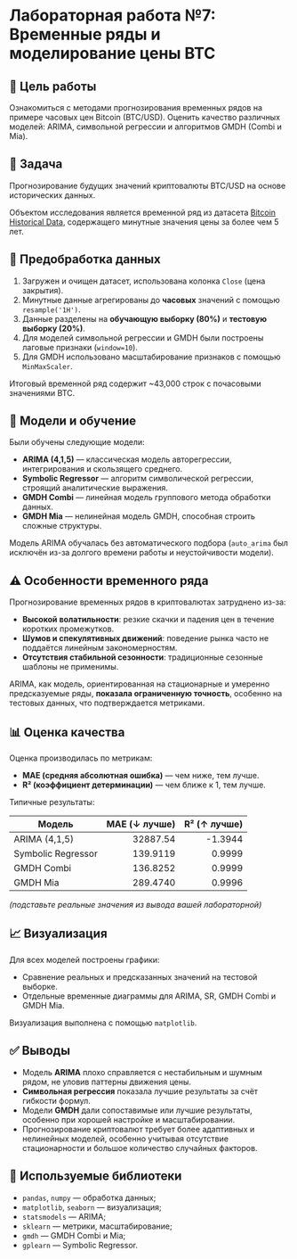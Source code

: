 # Лабораторная работа №7: Временные ряды и моделирование цены BTC

## 📌 Цель работы

Ознакомиться с методами прогнозирования временных рядов на примере часовых цен Bitcoin (BTC/USD). Оценить качество различных моделей: ARIMA, символьной регрессии и алгоритмов GMDH (Combi и Mia).

## 🧠 Задача

Прогнозирование будущих значений криптовалюты BTC/USD на основе исторических данных.

Объектом исследования является временной ряд из датасета [Bitcoin Historical Data](https://www.kaggle.com/datasets/mczielinski/bitcoin-historical-data), содержащего минутные значения цены за более чем 5 лет.

## 🧹 Предобработка данных

1. Загружен и очищен датасет, использована колонка `Close` (цена закрытия).
2. Минутные данные агрегированы до **часовых** значений с помощью `resample('1H')`.
3. Данные разделены на **обучающую выборку (80%)** и **тестовую выборку (20%)**.
4. Для моделей символьной регрессии и GMDH были построены лаговые признаки (`window=10`).
5. Для GMDH использовано масштабирование признаков с помощью `MinMaxScaler`.

Итоговый временной ряд содержит ~43,000 строк с почасовыми значениями BTC.

## 🧪 Модели и обучение

Были обучены следующие модели:

- **ARIMA (4,1,5)** — классическая модель авторегрессии, интегрирования и скользящего среднего.
- **Symbolic Regressor** — алгоритм символической регрессии, строящий аналитические выражения.
- **GMDH Combi** — линейная модель группового метода обработки данных.
- **GMDH Mia** — нелинейная модель GMDH, способная строить сложные структуры.

Модель ARIMA обучалась без автоматического подбора (`auto_arima` был исключён из-за долгого времени работы и неустойчивости модели).

## ⚠️ Особенности временного ряда

Прогнозирование временных рядов в криптовалютах затруднено из-за:

- **Высокой волатильности**: резкие скачки и падения цен в течение коротких промежутков.
- **Шумов и спекулятивных движений**: поведение рынка часто не поддаётся линейным закономерностям.
- **Отсутствия стабильной сезонности**: традиционные сезонные шаблоны не применимы.

ARIMA, как модель, ориентированная на стационарные и умеренно предсказуемые ряды, **показала ограниченную точность**, особенно на тестовых данных, что подтверждается метриками.

## 📊 Оценка качества

Оценка производилась по метрикам:

- **MAE (средняя абсолютная ошибка)** — чем ниже, тем лучше.
- **R² (коэффициент детерминации)** — чем ближе к 1, тем лучше.

Типичные результаты:

| Модель             | MAE (↓ лучше) | R² (↑ лучше) |
| ------------------ | ------------: | -----------: |
| ARIMA (4,1,5)      |      32887.54 |      -1.3944 |
| Symbolic Regressor |      139.9119 |       0.9999 |
| GMDH Combi         |      136.8252 |       0.9999 |
| GMDH Mia           |      289.4740 |       0.9996 |

_(подставьте реальные значения из вывода вашей лабораторной)_

## 📈 Визуализация

Для всех моделей построены графики:

- Сравнение реальных и предсказанных значений на тестовой выборке.
- Отдельные временные диаграммы для ARIMA, SR, GMDH Combi и GMDH Mia.

Визуализация выполнена с помощью `matplotlib`.

## ✅ Выводы

- Модель **ARIMA** плохо справляется с нестабильным и шумным рядом, не уловив паттерны движения цены.
- **Символьная регрессия** показала лучшие результаты за счёт гибкости формул.
- Модели **GMDH** дали сопоставимые или лучшие результаты, особенно при хорошей настройке и масштабировании.
- Прогнозирование криптовалют требует более адаптивных и нелинейных моделей, особенно учитывая отсутствие стационарности и большое количество случайных факторов.

## 📎 Используемые библиотеки

- `pandas`, `numpy` — обработка данных;
- `matplotlib`, `seaborn` — визуализация;
- `statsmodels` — ARIMA;
- `sklearn` — метрики, масштабирование;
- `gmdh` — GMDH Combi и Mia;
- `gplearn` — Symbolic Regressor.
